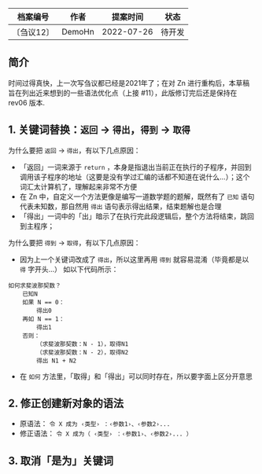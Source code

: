 | 档案编号| 作者| 提案时间 | 状态 |
|:----:|:----:|:----:|:----:|
|〔刍议12〕| DemoHn | 2022-07-26 | 待开发 |

## 简介

时间过得真快，上一次写刍议都已经是2021年了；在对 Zn 进行重构后，本草稿旨在列出近来想到的一些语法优化点（上接 #11），此版修订完后还是保持在 rev06 版本.

## 1. 关键词替换：`返回` -> `得出`，`得到` -> `取得`

为什么要把 `返回` -> `得出`，有以下几点原因：
  - 「返回」一词来源于 `return` ，本身是指退出当前正在执行的子程序，并回到调用该子程序的地址（这要是没有学过汇编的话都不知道在说什么...）；这个词汇太计算机了，理解起来非常不方便
  - 在 Zn 中，自定义一个方法更像是编写一道数学题的题解，既然有了 `已知` 语句代表未知数，那自然用 `得出` 语句表示得出结果，结束题解也是合理
  - 「得出」一词中的「出」暗示了在执行完此段逻辑后，整个方法将结束，跳回到主程序；

为什么要把 `得到` -> `取得`，有以下几点原因：
  - 因为上一个关键词改成了 `得出`，所以这里再用 `得到` 就容易混淆（毕竟都是以 `得` 字开头...） 
  如以下代码所示：

```zn
如何求斐波那契数？
    已知N
    如果 N == 0：
        得出0
    再如 N == 1：
        得出1
    否则：        
        （求斐波那契数：N - 1），取得N1
        （求斐波那契数：N - 2），取得N2        
        得出 N1 + N2
```

  - 在 `如何` 方法里，「取得」和「得出」可以同时存在，所以要字面上区分开意思
 
## 2. 修正创建新对象的语法

- 原语法： `令 X 成为 ‹类型› ：‹参数1›、‹参数2›...`
- 修正语法： `令 X 成为（ ‹类型› ：‹参数1›、‹参数2›... ）`

## 3. 取消「是为」关键词